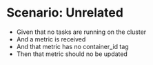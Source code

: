 # Scenario: Unrelated

- Given that no tasks are running on the cluster
- And a metric is received
- And that metric has no container_id tag
- Then that metric should no be updated
